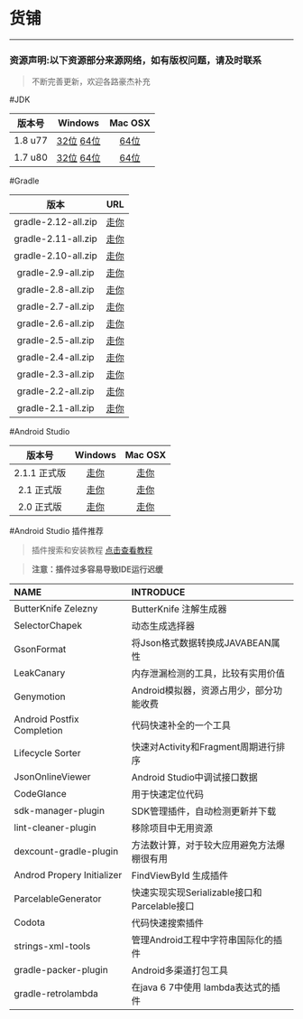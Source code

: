 货铺
=================
---

### 资源声明:以下资源部分来源网络，如有版权问题，请及时联系


> 不断完善更新，欢迎各路豪杰补充


#JDK


| 版本号 | Windows | Mac OSX |
|:----------:|:-------------:|:------:|
|  1.8 u77  | [32位][1.8u77-win-32] [64位][1.8u77-win-64] | [64位][1.8u77-mac-64] |
|  1.7 u80  | [32位][1.7-win-32] [64位][1.7-win-64] | [64位][1.7-mac-64] |

[1.8u77-win-32]:http://pan.baidu.com/s/1jHP6BXW
[1.8u77-win-64]:http://pan.baidu.com/s/1nuDVkBf
[1.8u77-mac-64]:http://pan.baidu.com/s/1jI8lTVw

[1.7-win-32]:http://pan.baidu.com/s/1qYGhlhi
[1.7-win-64]:http://pan.baidu.com/s/1c2cAaEc
[1.7-mac-64]:http://pan.baidu.com/s/1sl7rFy9

#Gradle


| 版本 | URL |
|:----------:|:-------------:|
| gradle-2.12-all.zip | [走你][gradle-2.12] |
| gradle-2.11-all.zip | [走你][gradle-2.11] |
| gradle-2.10-all.zip | [走你][gradle-2.10] |
| gradle-2.9-all.zip  | [走你][gradle-2.9]  |
| gradle-2.8-all.zip  | [走你][gradle-2.8]  |
| gradle-2.7-all.zip  | [走你][gradle-2.7]  |
| gradle-2.6-all.zip  | [走你][gradle-2.6]  |
| gradle-2.5-all.zip  | [走你][gradle-2.5]  |
| gradle-2.4-all.zip  | [走你][gradle-2.4]  |
| gradle-2.3-all.zip  | [走你][gradle-2.3]  |
| gradle-2.2-all.zip  | [走你][gradle-2.2]  |
| gradle-2.1-all.zip  | [走你][gradle-2.1]  |

[gradle-2.12]:http://pan.baidu.com/s/1kVNcVHX
[gradle-2.11]:http://pan.baidu.com/s/1pKX3UND
[gradle-2.10]:http://pan.baidu.com/s/1kV1ypgV
[gradle-2.9]:http://pan.baidu.com/s/1gfi98MR
[gradle-2.8]:http://pan.baidu.com/s/1bp6ypSr
[gradle-2.7]:http://pan.baidu.com/s/1nvElzQh
[gradle-2.6]:http://pan.baidu.com/s/1eSsfbMi
[gradle-2.5]:http://pan.baidu.com/s/1hrDzxyO
[gradle-2.4]:http://pan.baidu.com/s/1bpmL2mN
[gradle-2.3]:http://pan.baidu.com/s/1jHTAvWU
[gradle-2.2]:http://pan.baidu.com/s/1gflrzmb
[gradle-2.1]:http://pan.baidu.com/s/1o8xoyGM


#Android Studio


| 版本号| Windows | Mac OSX |
|:----------:|:-------------:|:------:|
| 2.1.1 正式版   | [走你][2.1.1-win]| [走你][2.1.1-mac] |
| 2.1  正式版    | [走你][2.1-win]    | [走你][2.1-mac]   |
| 2.0  正式版    | [走你][2.0-win]    | [走你][2.0-mac]   |

[2.1.1-win]:http://pan.baidu.com/s/1dFqLhFr
[2.1.1-mac]:http://pan.baidu.com/s/1skBLi0H

[2.1-win]:http://pan.baidu.com/s/1nuP06u9
[2.1-mac]:http://pan.baidu.com/s/1o8jHmS6

[2.0-win]:http://pan.baidu.com/s/1pKT0jSR
[2.0-mac]:http://pan.baidu.com/s/1c2fXPvU

#Android Studio 插件推荐

> 插件搜索和安装教程 [点击查看教程](http://blog.csdn.net/everconfig/article/details/51841618)

> <strong>注意：插件过多容易导致IDE运行迟缓</strong>

| NAME | INTRODUCE |
|:----------|:-------------|
| ButterKnife Zelezny          | ButterKnife 注解生成器 |
| SelectorChapek               | 动态生成选择器 |
| GsonFormat                   | 将Json格式数据转换成JAVABEAN属性 |
| LeakCanary                   | 内存泄漏检测的工具，比较有实用价值 |
| Genymotion                   | Android模拟器，资源占用少，部分功能收费 |
| Android Postfix Completion   | 代码快速补全的一个工具 |
| Lifecycle Sorter             | 快速对Activity和Fragment周期进行排序 |
| JsonOnlineViewer             | Android Studio中调试接口数据 |
| CodeGlance                   | 用于快速定位代码 |
| sdk-manager-plugin           | SDK管理插件，自动检测更新并下载 |
| lint-cleaner-plugin          | 移除项目中无用资源 |
| dexcount-gradle-plugin       | 方法数计算，对于较大应用避免方法爆棚很有用 |
| Androd Propery Initializer   | FindViewById 生成插件 |
| ParcelableGenerator          | 快速实现实现Serializable接口和Parcelable接口 |
| Codota                       | 代码快速搜索插件 |
| strings-xml-tools            | 管理Android工程中字符串国际化的插件 |
| gradle-packer-plugin         | Android多渠道打包工具 |
| gradle-retrolambda           | 在java 6 7中使用 lambda表达式的插件 |

